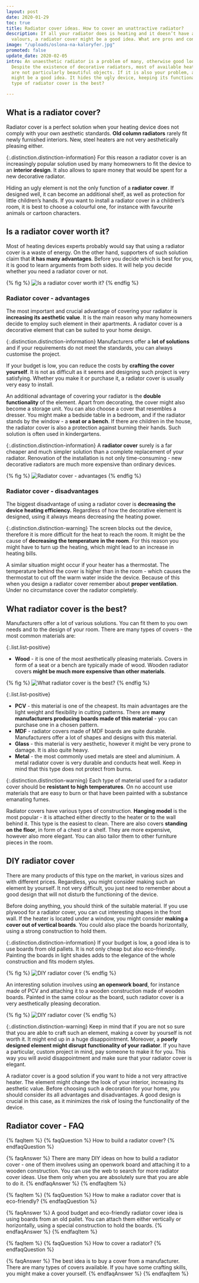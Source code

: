 ```yaml
---
layout: post
date: 2020-01-29
toc: true
title: Radiator cover ideas. How to cover an unattractive radiator?
description: If all your radiator does is heating and it doesn’t have any aesthetic
  valours, a radiator cover might be a good idea. What are pros and cons of such solution?
image: "/uploads/oslona-na-kaloryfer.jpg"
promoted: false
update_date: 2020-02-05
intro: An unaesthetic radiator is a problem of many, otherwise good looking, apartments.
  Despite the existence of decorative radiators, most of available heating devices
  are not particularly beautiful objects. If it is also your problem, a radiator cover
  might be a good idea. It hides the ugly device, keeping its functionality. What
  type of radiator cover is the best?

---
```

## What is a radiator cover?

Radiator cover is a perfect solution when your heating device does not comply with your own aesthetic standards. **Old column radiators** rarely fit newly furnished interiors. New, steel heaters are not very aesthetically pleasing either.

{:.distinction.distinction-information}
For this reason a radiator cover is an increasingly popular solution used by many homeowners to fit the device to an **interior design**. It also allows to spare money that would be spent for a new decorative radiator.

Hiding an ugly element is not the only function of a **radiator cover**. If designed well, it can become an additional shelf, as well as protection for little children’s hands. If you want to install a radiator cover in a children’s room, it is best to choose a colourful one, for instance with favourite animals or cartoon characters.

## Is a radiator cover worth it?

Most of heating devices experts probably would say that using a radiator cover is a waste of energy. On the other hand, supporters of such solution claim that **it has many advantages**. Before you decide which is best for you, it is good to learn arguments from both sides. It will help you decide whether you need a radiator cover or not.

{% fig %}
![Is a radiator cover worth it?](/uploads/czy-zabudowa-grzejnika-sie-oplaca.jpg "Is a radiator cover worth it?")
{% endfig %}

### Radiator cover - advantages

The most important and crucial advantage of covering your radiator is **increasing its aesthetic value**. It is the main reason why many homeowners decide to employ such element in their apartments. A radiator cover is a decorative element that can be suited to your home design.

{:.distinction.distinction-information}
Manufacturers offer a **lot of solutions** and if your requirements do not meet the standards, you can always customise the project.

If your budget is low, you can reduce the costs by **crafting the cover yourself**. It is not as difficult as it seems and designing such project is very satisfying. Whether you make it or purchase it, a radiator cover is usually very easy to install.

An additional advantage of covering your radiator is the **double functionality** of the element. Apart from decorating, the cover might also become a storage unit. You can also choose a cover that resembles a dresser. You might make a bedside table in a bedroom, and if the radiator stands by the window - a **seat or a bench**. If there are children in the house, the radiator cover is also a protection against burning their hands. Such solution is often used in kindergartens.

{:.distinction.distinction-information}
A **radiator cover** surely is a far cheaper and much simpler solution than a complete replacement of your radiator. Renovation of the installation is not only time-consuming - new decorative radiators are much more expensive than ordinary devices.

{% fig %}
![Radiator cover - advantages](/uploads/oslona-na-grzejnik-zalety.jpg "Radiator cover - advantages")
{% endfig %}

### Radiator cover - disadvantages

The biggest disadvantage of using a radiator cover is **decreasing the device heating efficiency.** Regardless of how the decorative element is designed, using it always means decreasing the heating power.

{:.distinction.distinction-warning}
The screen blocks out the device, therefore it is more difficult for the heat to reach the room. It might be the cause of **decreasing the temperature in the room**. For this reason you might have to turn up the heating, which might lead to an increase in heating bills.

A similar situation might occur if your heater has a thermostat. The temperature behind the cover is higher than in the room - which causes the thermostat to cut off the warm water inside the device. Because of this when you design a radiator cover remember about **proper ventilation**. Under no circumstance cover the radiator completely.

## What radiator cover is the best?

Manufacturers offer a lot of various solutions. You can fit them to you own needs and to the design of your room. There are many types of covers - the most common materials are:

{:.list.list-positive}

* **Wood** - it is one of the most aesthetically pleasing materials. Covers in form of a seat or a bench are typically made of wood. Wooden radiator covers **might be much more expensive than other materials**.

{% fig %}
![What radiator cover is the best?](/uploads/jaka-oslona-na-kaloryfer-jest-najlepsza.jpg "What radiator cover is the best?")
{% endfig %}

{:.list.list-positive}

* **PCV** - this material is one of the cheapest. Its main advantages are the light weight and flexibility in cutting patterns. There are **many manufacturers producing boards made of this material** - you can purchase one in a chosen pattern.
* **MDF** - radiator covers made of MDF boards are quite durable. Manufacturers offer a lot of shapes and designs with this material.
* **Glass** - this material is very aesthetic, however it might be very prone to damage. It is also quite heavy.
* **Metal** - the most commonly used metals are steel and aluminium. A metal radiator cover is very durable and conducts heat well. Keep in mind that this type does not protect from burns.

{:.distinction.distinction-warning}
Each type of material used for a radiator cover should be **resistant to high temperatures**. On no account use materials that are easy to burn or that have been painted with a substance emanating fumes.

Radiator covers have various types of construction. **Hanging model** is the most popular - it is attached either directly to the heater or to the wall behind it. This type is the easiest to clean. There are also covers **standing on the floor**, in form of a chest or a shelf. They are more expensive, however also more elegant. You can also tailor them to other furniture pieces in the room.

## DIY radiator cover

There are many products of this type on the market, in various sizes and with different prices. Regardless, you might consider making such an element by yourself. It not very difficult, you just need to remember about a good design that will not disturb the functioning of the device.

Before doing anything, you should think of the suitable material. If you use plywood for a radiator cover, you can cut interesting shapes in the front wall. If the heater is located under a window, you might consider **making a cover out of vertical boards**. You could also place the boards horizontally, using a strong construction to hold them.

{:.distinction.distinction-information}
If your budget is low, a good idea is to use boards from old pallets. It is not only cheap but also eco-friendly. Painting the boards in light shades adds to the elegance of the whole construction and fits modern styles.

{% fig %}
![DIY radiator cover](/uploads/diy-wlasnorecznie-wykonana-oslona-na-kaloryfer.jpg "DIY radiator cover")
{% endfig %}

An interesting solution involves using **an openwork board**, for instance made of PCV and attaching it to a wooden construction made of wooden boards. Painted in the same colour as the board, such radiator cover is a very aesthetically pleasing decoration.

{% fig %}
![DIY radiator cover](/uploads/diy-wlasnorecznie-wykonana-oslona-na-kaloryfer2.jpg "DIY radiator cover")
{% endfig %}

{:.distinction.distinction-warning}
Keep in mind that if you are not so sure that you are able to craft such an element, making a cover by yourself is not worth it. It might end up in a huge disappointment. Moreover, a **poorly designed element might disrupt functionality of your radiator**. If you have a particular, custom project in mind, pay someone to make it for you. This way you will avoid disappointment and make sure that your radiator cover is elegant.

A radiator cover is a good solution if you want to hide a not very attractive heater. The element might change the look of your interior, increasing its aesthetic value. Before choosing such a decoration for your home, you should consider its all advantages and disadvantages. A good design is crucial in this case, as it minimizes the risk of losing the functionality of the device.

## Radiator cover - FAQ

{% faqItem %}
{% faqQuestion %}
How to build a radiator cover?
{% endfaqQuestion %}

{% faqAnswer %}
There are many DIY ideas on how to build a radiator cover - one of them involves using an openwork board and attaching it to a wooden construction. You can use the web to search for more radiator cover ideas. Use them only when you are absolutely sure that you are able to do it.
{% endfaqAnswer %}
{% endfaqItem %}

{% faqItem %}
{% faqQuestion %}
How to make a radiator cover that is eco-friendly?
{% endfaqQuestion %}

{% faqAnswer %}
A good budget and eco-friendly radiator cover idea is using boards from an old pallet. You can attach them either vertically or horizontally, using a special construction to hold the boards.
{% endfaqAnswer %}
{% endfaqItem %}

{% faqItem %}
{% faqQuestion %}
How to cover a radiator?
{% endfaqQuestion %}

{% faqAnswer %}
The best idea is to buy a cover from a manufacturer. There are many types of covers available. If you have some crafting skills, you might make a cover yourself.
{% endfaqAnswer %}
{% endfaqItem %}
